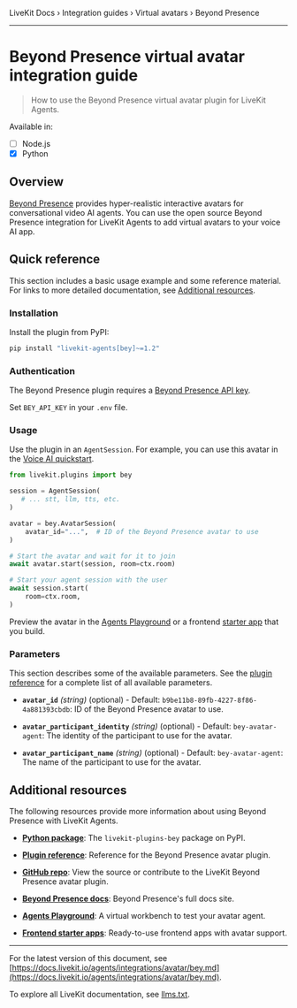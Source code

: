 LiveKit Docs › Integration guides › Virtual avatars › Beyond Presence

---

# Beyond Presence virtual avatar integration guide

> How to use the Beyond Presence virtual avatar plugin for LiveKit Agents.

Available in:
- [ ] Node.js
- [x] Python

## Overview

[Beyond Presence](https://www.beyondpresence.ai/) provides hyper-realistic interactive avatars for conversational video AI agents. You can use the open source Beyond Presence integration for LiveKit Agents to add virtual avatars to your voice AI app.

## Quick reference

This section includes a basic usage example and some reference material. For links to more detailed documentation, see [Additional resources](#additional-resources).

### Installation

Install the plugin from PyPI:

```bash
pip install "livekit-agents[bey]~=1.2"

```

### Authentication

The Beyond Presence plugin requires a [Beyond Presence API key](https://docs.bey.dev/api-key).

Set `BEY_API_KEY` in your `.env` file.

### Usage

Use the plugin in an `AgentSession`. For example, you can use this avatar in the [Voice AI quickstart](https://docs.livekit.io/agents/start/voice-ai.md).

```python
from livekit.plugins import bey

session = AgentSession(
   # ... stt, llm, tts, etc.
)

avatar = bey.AvatarSession(
    avatar_id="...",  # ID of the Beyond Presence avatar to use
)

# Start the avatar and wait for it to join
await avatar.start(session, room=ctx.room)

# Start your agent session with the user
await session.start(
    room=ctx.room,
)

```

Preview the avatar in the [Agents Playground](https://docs.livekit.io/agents/start/playground.md) or a frontend [starter app](https://docs.livekit.io/agents/start/frontend.md#starter-apps) that you build.

### Parameters

This section describes some of the available parameters. See the [plugin reference](https://docs.livekit.io/reference/python/v1/livekit/plugins/bey/index.html.md#livekit.plugins.bey.AvatarSession) for a complete list of all available parameters.

- **`avatar_id`** _(string)_ (optional) - Default: `b9be11b8-89fb-4227-8f86-4a881393cbdb`: ID of the Beyond Presence avatar to use.

- **`avatar_participant_identity`** _(string)_ (optional) - Default: `bey-avatar-agent`: The identity of the participant to use for the avatar.

- **`avatar_participant_name`** _(string)_ (optional) - Default: `bey-avatar-agent`: The name of the participant to use for the avatar.

## Additional resources

The following resources provide more information about using Beyond Presence with LiveKit Agents.

- **[Python package](https://pypi.org/project/livekit-plugins-bey/)**: The `livekit-plugins-bey` package on PyPI.

- **[Plugin reference](https://docs.livekit.io/reference/python/v1/livekit/plugins/bey/index.html.md#livekit.plugins.bey.AvatarSession)**: Reference for the Beyond Presence avatar plugin.

- **[GitHub repo](https://github.com/livekit/agents/tree/main/livekit-plugins/livekit-plugins-bey)**: View the source or contribute to the LiveKit Beyond Presence avatar plugin.

- **[Beyond Presence docs](https://docs.bey.dev/docs)**: Beyond Presence's full docs site.

- **[Agents Playground](https://docs.livekit.io/agents/start/playground.md)**: A virtual workbench to test your avatar agent.

- **[Frontend starter apps](https://docs.livekit.io/agents/start/frontend.md#starter-apps)**: Ready-to-use frontend apps with avatar support.

---


For the latest version of this document, see [https://docs.livekit.io/agents/integrations/avatar/bey.md](https://docs.livekit.io/agents/integrations/avatar/bey.md).

To explore all LiveKit documentation, see [llms.txt](https://docs.livekit.io/llms.txt).